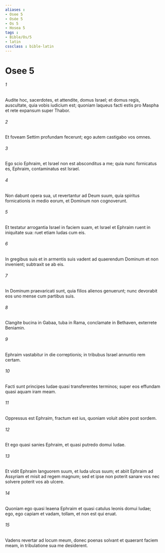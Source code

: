```yaml
---
aliases : 
- Osee 5
- Osée 5
- Os 5
- Hosea 5
tags : 
- Bible/Os/5
- latin
cssclass : bible-latin
---
```


# Osee 5

###### 1
Audite hoc, sacerdotes, et attendite, domus Israel; et domus regis, auscultate, quia vobis iudicium est; quoniam laqueus facti estis pro Maspha et rete expansum super Thabor.
###### 2
Et foveam Settim profundam fecerunt; ego autem castigabo vos omnes.
###### 3
Ego scio Ephraim, et Israel non est absconditus a me; quia nunc fornicatus es, Ephraim, contaminatus est Israel.
###### 4
Non dabunt opera sua, ut revertantur ad Deum suum, quia spiritus fornicationis in medio eorum, et Dominum non cognoverunt.
###### 5
Et testatur arrogantia Israel in faciem suam, et Israel et Ephraim ruent in iniquitate sua: ruet etiam Iudas cum eis.
###### 6
In gregibus suis et in armentis suis vadent ad quaerendum Dominum et non invenient; subtraxit se ab eis.
###### 7
In Dominum praevaricati sunt, quia filios alienos genuerunt; nunc devorabit eos uno mense cum partibus suis.
###### 8
Clangite bucina in Gabaa, tuba in Rama, conclamate in Bethaven, exterrete Beniamin.
###### 9
Ephraim vastabitur in die correptionis; in tribubus Israel annuntio rem certam.
###### 10
Facti sunt principes Iudae quasi transferentes terminos; super eos effundam quasi aquam iram meam.
###### 11
Oppressus est Ephraim, fractum est ius, quoniam voluit abire post sordem.
###### 12
Et ego quasi sanies Ephraim, et quasi putredo domui Iudae.
###### 13
Et vidit Ephraim languorem suum, et Iuda ulcus suum; et abiit Ephraim ad Assyriam et misit ad regem magnum; sed et ipse non poterit sanare vos nec solvere poterit vos ab ulcere.
###### 14
Quoniam ego quasi leaena Ephraim et quasi catulus leonis domui Iudae; ego, ego capiam et vadam, tollam, et non est qui eruat.
###### 15
Vadens revertar ad locum meum, donec poenas solvant et quaerant faciem meam, in tribulatione sua me desiderent.
